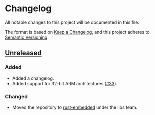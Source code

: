 # Changelog

All notable changes to this project will be documented in this file.

The format is based on [Keep a Changelog](https://keepachangelog.com/en/1.1.0/),
and this project adheres to [Semantic Versioning](https://semver.org/spec/v2.0.0.html).

## [Unreleased]

### Added

- Added a changelog.
- Added support for 32-bit ARM architectures ([#33]).

[#33]: https://github.com/rust-embedded/qemu-exit/pull/33

### Changed

- Moved the repository to [rust-embedded](https://github.com/rust-embedded) under the libs team.

[Unreleased]: https://github.com/rust-embedded/qemu-exit/compare/v3.0.2...HEAD
